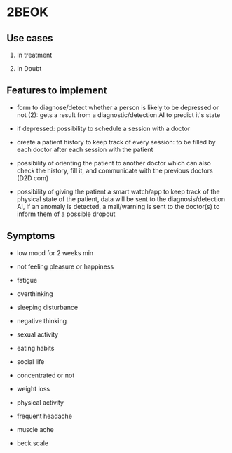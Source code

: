 # 2BEOK

## Use cases

1. In treatment

2. In Doubt

## Features to implement

* form to diagnose/detect whether a person is likely to be depressed or not (2): gets a result from a diagnostic/detection AI to predict it's state

* if depressed: possibility to schedule a session with a doctor

* create a patient history to keep track of every session: to be filled by each doctor after each session with the patient

* possibility of orienting the patient to another doctor which can also check the history, fill it, and communicate with the previous doctors (D2D com)

* possibility of giving the patient a smart watch/app to keep track of the physical state of the patient, data will be sent to the diagnosis/detection AI, if an anomaly is detected, a mail/warning is sent to the doctor(s) to inform them of a possible dropout

## Symptoms

* low mood for 2 weeks min

* not feeling pleasure or happiness

* fatigue

* overthinking

* sleeping disturbance

* negative thinking

* sexual activity

* eating habits

* social life

* concentrated or not

* weight loss

* physical activity

* frequent headache

* muscle ache

* beck scale
